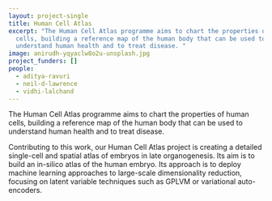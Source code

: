 ```yaml
---
layout: project-single
title: Human Cell Atlas
excerpt: "The Human Cell Atlas programme aims to chart the properties of human
  cells, building a reference map of the human body that can be used to
  understand human health and to treat disease. "
image: anirudh-yqyaclw8o2u-unsplash.jpg
project_funders: []
people:
  - aditya-ravuri
  - neil-d-lawrence
  - vidhi-lalchand
---
```

The Human Cell Atlas programme aims to chart the properties of human cells, building a reference map of the human body that can be used to understand human health and to treat disease. 

Contributing to this work, our Human Cell Atlas project is creating a detailed single-cell and spatial atlas of embryos in late organogenesis. Its aim is to build an in-silico atlas of the human embryo. Its approach is to deploy machine learning approaches to large-scale dimensionality reduction, focusing on latent variable techniques such as GPLVM or variational auto-encoders.
